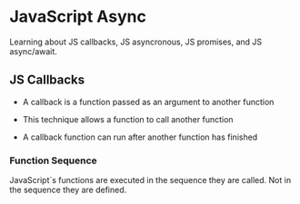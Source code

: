 # JavaScript Async
Learning about JS callbacks, JS asyncronous, JS promises, and JS async/await.

## JS Callbacks
* A callback is a function passed as an argument to another function

* This technique allows a function to call another function

* A callback function can run after another function has finished

### Function Sequence
JavaScript`s functions are executed in the sequence they are called. Not in the sequence they are defined.
